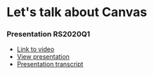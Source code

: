 # Let's talk about Canvas

### Presentation RS2020Q1

 - [Link to video](https://www.youtube.com/watch?v=hzOqGs1Q-ek&t=3s)
 - [View presentation](https://kotiknalune.github.io/lets-talk-canvas/)
 - [Presentation transcript](https://kotiknalune.github.io/lets-talk-canvas/transcript)
